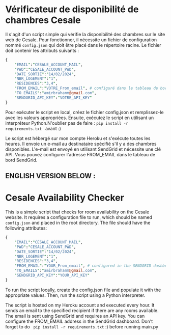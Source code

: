 
# Vérificateur de disponibilité de chambres Cesale

Il s'agit d'un script simple qui vérifie la disponibilité des chambres sur le site web de Cesale. Pour fonctionner, il nécessite un fichier de configuration nommé `config.json` qui doit être placé dans le répertoire racine. Le fichier doit contenir les attributs suivants :

```perl
{
    "EMAIL":"CESALE_ACCOUNT_MAIL",
    "PWD":"CESALE_ACCOUNT_PWD",
    "DATE_SORTIE":"14/02/2024",
    "NBR_LOGEMENT":"1",
    "RESIDENCES":"3,4",
    "FROM_EMAIL":"VOTRE_From_email", # configuré dans le tableau de bord SENDGRID
    "TO_EMAILS":"amirbrahamm@gmail.com",
    "SENDGRID_API_KEY":"VOTRE_API_KEY"
}
```
Pour exécuter le script en local, créez le fichier config.json et remplissez-le avec les valeurs appropriées. Ensuite, exécutez le script en utilisant un interpréteur Python.N'oublier pas de faire : 
``` pip install -r requirements.txt  ```
avant :)

Le script est hébergé sur mon compte Heroku et s'exécute toutes les heures. Il envoie un e-mail au destinataire spécifié s'il y a des chambres disponibles. L'e-mail est envoyé en utilisant SendGrid et nécessite une clé API. Vous pouvez configurer l'adresse FROM_EMAIL dans le tableau de bord SendGrid.


## ENGLISH VERSION BELOW : 

# Cesale Availability Checker

This is a simple script that checks for room availability on the Cesale website. It requires a configuration file to run, which should be named `config.json` and placed in the root directory. The file should have the following attributes:

```perl
{
    "EMAIL":"CESALE_ACCOUNT_MAIL",
    "PWD":"CESALE_ACCOUNT_PWD",
    "DATE_SORTIE":"14/02/2024",
    "NBR_LOGEMENT":"1",
    "RESIDENCES":"3,4",
    "FROM_EMAIL":"YOUR_From_email", # configured in the SENDGRID dashboard
    "TO_EMAILS":"amirbrahamm@gmail.com",
    "SENDGRID_API_KEY":"YOUR_API_KEY"
}
```

To run the script locally, create the config.json file and populate it with the appropriate values. Then, run the script using a Python interpreter.

The script is hosted on my Heroku account and executed every hour. It sends an email to the specified recipient if there are any rooms available. The email is sent using SendGrid and requires an API key. You can configure the FROM_EMAIL address in the SendGrid dashboard.
Don't forget to do 
``` pip install -r requirements.txt```  :) before running main.py

